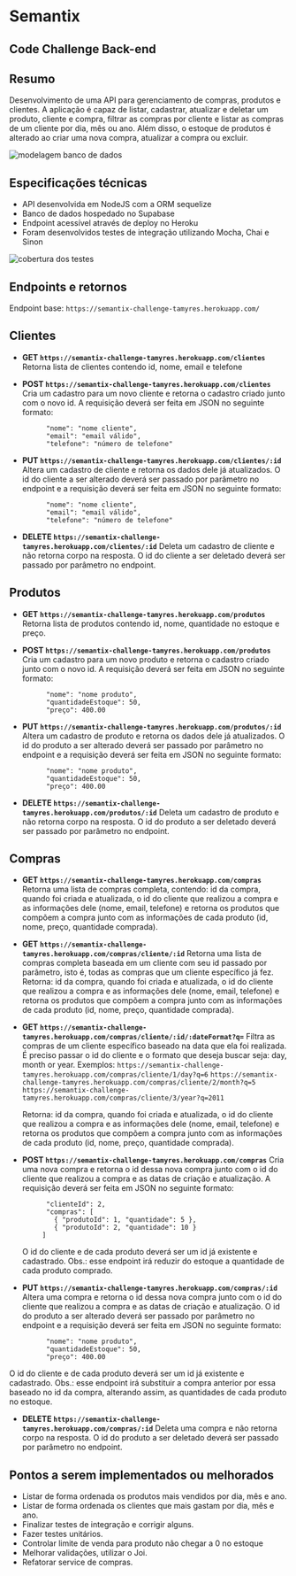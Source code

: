 #  Semantix
## Code Challenge Back-end

## Resumo
Desenvolvimento de uma API para gerenciamento de compras, produtos e clientes.
A aplicação é capaz de listar, cadastrar, atualizar e deletar um produto, cliente e compra, filtrar as compras por cliente e listar as compras de um cliente por dia, mês ou ano.
Além disso, o estoque de produtos é alterado ao criar uma nova compra, atualizar a compra ou excluir.

![modelagem banco de dados](https://github.com/Tamyrescso/semantix/blob/main/images/bd.png)


## Especificações técnicas
 - API desenvolvida em NodeJS com a ORM sequelize
 - Banco de dados hospedado no Supabase
 - Endpoint acessível através de deploy no Heroku
 - Foram desenvolvidos testes de integração utilizando Mocha, Chai e Sinon

![cobertura dos testes](https://github.com/Tamyrescso/semantix/blob/main/images/cobertura.png)

## Endpoints e retornos
Endpoint base: `https://semantix-challenge-tamyres.herokuapp.com/`

## Clientes
 - **GET `https://semantix-challenge-tamyres.herokuapp.com/clientes`** 	Retorna lista de clientes contendo id, nome, email e telefone
 
 - **POST `https://semantix-challenge-tamyres.herokuapp.com/clientes`** Cria um cadastro para um novo cliente e retorna o cadastro criado junto com o novo id.
A requisição deverá ser feita em JSON no seguinte formato:
 
        	 "nome": "nome cliente",
        	 "email": "email válido",
        	 "telefone": "número de telefone"
 - **PUT `https://semantix-challenge-tamyres.herokuapp.com/clientes/:id`** Altera um cadastro de cliente e retorna os dados dele já atualizados.
O id do cliente a ser alterado deverá ser passado por parâmetro no endpoint e a requisição deverá ser feita em JSON no seguinte formato:
 
        	 "nome": "nome cliente",
        	 "email": "email válido",
        	 "telefone": "número de telefone"
           
 - **DELETE `https://semantix-challenge-tamyres.herokuapp.com/clientes/:id`** Deleta um cadastro de cliente e não retorna corpo na resposta.
O id do cliente a ser deletado deverá ser passado por parâmetro no endpoint.

## Produtos
 - **GET `https://semantix-challenge-tamyres.herokuapp.com/produtos`** 	Retorna lista de produtos contendo id, nome, quantidade no estoque e preço.
 
 - **POST `https://semantix-challenge-tamyres.herokuapp.com/produtos`** Cria um cadastro para um novo produto e retorna o cadastro criado junto com o novo id.
 A requisição deverá ser feita em JSON no seguinte formato:

	```
          "nome": "nome produto",
          "quantidadeEstoque": 50,
          "preço": 400.00

	```

 - **PUT `https://semantix-challenge-tamyres.herokuapp.com/produtos/:id`** Altera um cadastro de produto e retorna os dados dele já atualizados.
O id do produto a ser alterado deverá ser passado por parâmetro no endpoint e a requisição deverá ser feita em JSON no seguinte formato:


	```
          "nome": "nome produto",
          "quantidadeEstoque": 50,
          "preço": 400.00

	```
  
 - **DELETE `https://semantix-challenge-tamyres.herokuapp.com/produtos/:id`** Deleta um cadastro de produto e não retorna corpo na resposta.
O id do produto a ser deletado deverá ser passado por parâmetro no endpoint.

## Compras
 - **GET `https://semantix-challenge-tamyres.herokuapp.com/compras`** 	Retorna uma lista de compras completa, contendo: id da compra, quando foi criada e atualizada, o id do cliente que realizou a compra e as informações dele (nome, email, telefone) e retorna os produtos que compõem a compra junto com as informações de cada produto (id, nome, preço, quantidade comprada).
 - **GET `https://semantix-challenge-tamyres.herokuapp.com/compras/cliente/:id`** 	Retorna uma lista de compras completa baseada em um cliente com seu id passado por parâmetro, isto é, todas as compras que um cliente específico já fez.
 Retorna: id da compra, quando foi criada e atualizada, o id do cliente que realizou a compra e as informações dele (nome, email, telefone) e retorna os produtos que compõem a compra junto com as informações de cada produto (id, nome, preço, quantidade comprada).
 - **GET `https://semantix-challenge-tamyres.herokuapp.com/compras/cliente/:id/:dateFormat?q=`** 	Filtra as compras de um cliente específico baseado na data que ela foi realizada.
É preciso passar o id do cliente e o formato que deseja buscar seja: day, month or year. Exemplos:
`https://semantix-challenge-tamyres.herokuapp.com/compras/cliente/1/day?q=6`
`https://semantix-challenge-tamyres.herokuapp.com/compras/cliente/2/month?q=5`
`https://semantix-challenge-tamyres.herokuapp.com/compras/cliente/3/year?q=2011`

	 Retorna: id da compra, quando foi criada e atualizada, o id do cliente que realizou a compra e as informações dele (nome, email, telefone) e retorna os produtos que compõem a compra junto com as informações de cada produto (id, nome, preço, quantidade comprada).
 
 - **POST `https://semantix-challenge-tamyres.herokuapp.com/compras`** Cria uma nova compra e retorna o id dessa nova compra junto com o id do cliente que realizou a compra e as datas de criação e atualização. 
 A requisição deverá ser feita em JSON no seguinte formato:
 
	```
          "clienteId": 2,
          "compras": [
            { "produtoId": 1, "quantidade": 5 },
            { "produtoId": 2, "quantidade": 10 }
         ]

	```
  
	O id do cliente e de cada produto deverá ser um id já existente e cadastrado.
	Obs.: esse endpoint irá reduzir do estoque a quantidade de cada produto comprado.

 - **PUT `https://semantix-challenge-tamyres.herokuapp.com/compras/:id`** Altera uma compra e retorna o id dessa nova compra junto com o id do cliente que realizou a compra e as datas de criação e atualização. 
 O id do produto a ser alterado deverá ser passado por parâmetro no endpoint e a requisição deverá ser feita em JSON no seguinte formato:
 

	```
          "nome": "nome produto",
          "quantidadeEstoque": 50,
          "preço": 400.00

	```
  
O id do cliente e de cada produto deverá ser um id já existente e cadastrado.
Obs.: esse endpoint irá substituir a compra anterior por essa baseado no id da compra, alterando assim, as quantidades de cada produto no estoque.
 - **DELETE `https://semantix-challenge-tamyres.herokuapp.com/compras/:id`** Deleta uma compra e não retorna corpo na resposta.
O id do produto a ser deletado deverá ser passado por parâmetro no endpoint.

##  Pontos a serem implementados ou melhorados

 - Listar de forma ordenada os produtos mais vendidos por dia, mês e ano.
 - Listar de forma ordenada os clientes que mais gastam por dia, mês e ano.
 - Finalizar testes de integração e corrigir alguns.
 - Fazer testes unitários.
 - Controlar limite de venda para produto não chegar a 0 no estoque
 - Melhorar validações, utilizar o Joi.
 - Refatorar service de compras.

	
